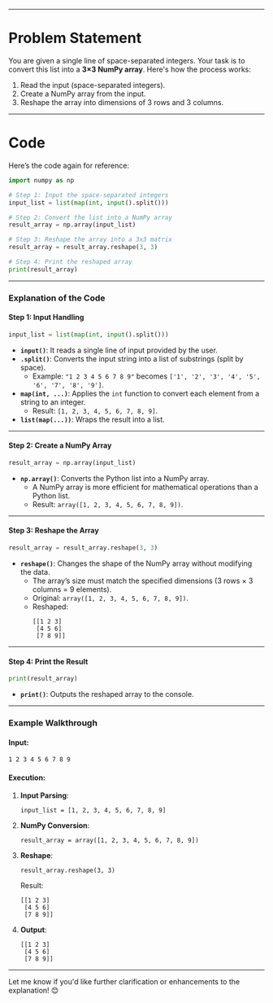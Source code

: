 
---

# **Problem Statement**
You are given a single line of space-separated integers. Your task is to convert this list into a **3×3 NumPy array**. Here's how the process works:
1. Read the input (space-separated integers).
2. Create a NumPy array from the input.
3. Reshape the array into dimensions of 3 rows and 3 columns.

---

# **Code**

Here’s the code again for reference:
```python
import numpy as np

# Step 1: Input the space-separated integers
input_list = list(map(int, input().split()))

# Step 2: Convert the list into a NumPy array
result_array = np.array(input_list)

# Step 3: Reshape the array into a 3x3 matrix
result_array = result_array.reshape(3, 3)

# Step 4: Print the reshaped array
print(result_array)
```

---

### **Explanation of the Code**
#### **Step 1: Input Handling**
```python
input_list = list(map(int, input().split()))
```
- **`input()`**: It reads a single line of input provided by the user.
- **`.split()`**: Converts the input string into a list of substrings (split by space).
    - Example: `"1 2 3 4 5 6 7 8 9"` becomes `['1', '2', '3', '4', '5', '6', '7', '8', '9']`.
- **`map(int, ...)`**: Applies the `int` function to convert each element from a string to an integer.
    - Result: `[1, 2, 3, 4, 5, 6, 7, 8, 9]`.
- **`list(map(...))`**: Wraps the result into a list.

---

#### **Step 2: Create a NumPy Array**
```python
result_array = np.array(input_list)
```
- **`np.array()`**: Converts the Python list into a NumPy array.
    - A NumPy array is more efficient for mathematical operations than a Python list.
    - Result: `array([1, 2, 3, 4, 5, 6, 7, 8, 9])`.

---

#### **Step 3: Reshape the Array**
```python
result_array = result_array.reshape(3, 3)
```
- **`reshape()`**: Changes the shape of the NumPy array without modifying the data.
    - The array’s size must match the specified dimensions (3 rows × 3 columns = 9 elements).
    - Original: `array([1, 2, 3, 4, 5, 6, 7, 8, 9])`.
    - Reshaped: 
      ```
      [[1 2 3]
       [4 5 6]
       [7 8 9]]
      ```

---

#### **Step 4: Print the Result**
```python
print(result_array)
```
- **`print()`**: Outputs the reshaped array to the console.

---

### **Example Walkthrough**

#### Input:
```
1 2 3 4 5 6 7 8 9
```

#### Execution:
1. **Input Parsing**:
   ```
   input_list = [1, 2, 3, 4, 5, 6, 7, 8, 9]
   ```
2. **NumPy Conversion**:
   ```
   result_array = array([1, 2, 3, 4, 5, 6, 7, 8, 9])
   ```
3. **Reshape**:
   ```
   result_array.reshape(3, 3)
   ```
   Result:
   ```
   [[1 2 3]
    [4 5 6]
    [7 8 9]]
   ```
4. **Output**:
   ```
   [[1 2 3]
    [4 5 6]
    [7 8 9]]
   ```

---

Let me know if you'd like further clarification or enhancements to the explanation! 😊
